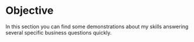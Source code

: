 # Objective
In this section you can find some demonstrations about my skills answering several specific business questions quickly. 
